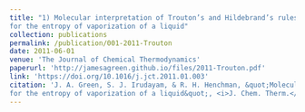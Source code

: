 ```yaml
---
title: "1) Molecular interpretation of Trouton’s and Hildebrand’s rules
for the entropy of vaporization of a liquid"
collection: publications
permalink: /publication/001-2011-Trouton
date: 2011-06-01
venue: 'The Journal of Chemical Thermodynamics'
paperurl: 'http://jamesagreen.github.io/files/2011-Trouton.pdf'
link: 'https://doi.org/10.1016/j.jct.2011.01.003'
citation: 'J. A. Green, S. J. Irudayam, & R. H. Henchman, &quot;Molecular interpretation of Trouton’s and Hildebrand’s rules
for the entropy of vaporization of a liquid&quot;, <i>J. Chem. Therm.</i>, 2011, <b>43</b>, 868'
---
```

